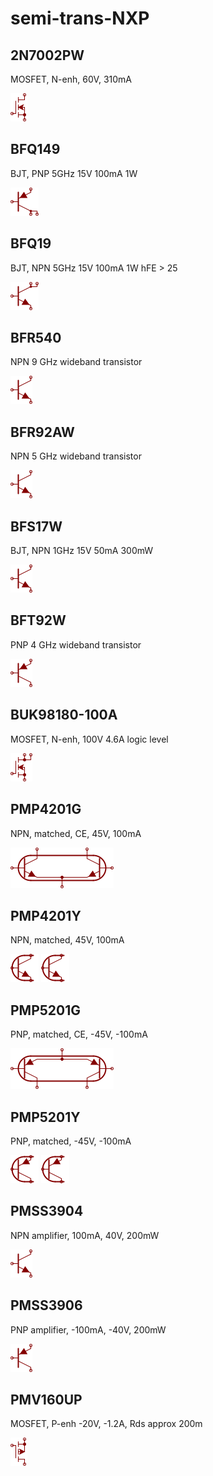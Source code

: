 # semi-trans-NXP

## 2N7002PW
MOSFET, N-enh, 60V, 310mA

![2N7002PW__1__1](/images/semi-trans-IntRect__IRF510__1__1.png?raw=true) 

## BFQ149
BJT, PNP 5GHz 15V 100mA 1W

![BFQ149__1__1](/images/_semi__PNP-2C__1__1.png?raw=true) 

## BFQ19
BJT, NPN 5GHz 15V 100mA 1W hFE > 25

![BFQ19__1__1](/images/_semi__NPN-2C__1__1.png?raw=true) 

## BFR540
NPN 9 GHz wideband transistor

![BFR540__1__1](/images/_semi__NPN__1__1.png?raw=true) 

## BFR92AW
NPN 5 GHz wideband transistor

![BFR92AW__1__1](/images/_semi__NPN__1__1.png?raw=true) 

## BFS17W
BJT, NPN 1GHz 15V 50mA 300mW

![BFS17W__1__1](/images/_semi__NPN__1__1.png?raw=true) 

## BFT92W
PNP 4 GHz wideband transistor

![BFT92W__1__1](/images/_semi__PNP__1__1.png?raw=true) 

## BUK98180-100A
MOSFET, N-enh, 100V 4.6A logic level

![BUK98180-100A__1__1](/images/_semi__NMOS-2D__1__1.png?raw=true) 

## PMP4201G
NPN, matched, CE, 45V, 100mA

![PMP4201G__1__1](/images/_semi__NPNLTP__1__1.png?raw=true) 

## PMP4201Y
NPN, matched, 45V, 100mA

![PMP4201Y__1__1](/images/semi-trans-NXP__PMP4201Y__1__1.png?raw=true) 
![PMP4201Y__2__1](/images/semi-trans-NXP__PMP4201Y__1__1.png?raw=true) 

## PMP5201G
PNP, matched, CE, -45V, -100mA

![PMP5201G__1__1](/images/_semi__PNPLTP__1__1.png?raw=true) 

## PMP5201Y
PNP, matched, -45V, -100mA

![PMP5201Y__1__1](/images/semi-trans-NXP__PMP5201Y__1__1.png?raw=true) 
![PMP5201Y__2__1](/images/semi-trans-NXP__PMP5201Y__1__1.png?raw=true) 

## PMSS3904
NPN amplifier, 100mA, 40V, 200mW

![PMSS3904__1__1](/images/_semi__NPN__1__1.png?raw=true) 

## PMSS3906
PNP amplifier, -100mA, -40V, 200mW

![PMSS3906__1__1](/images/_semi__PNP__1__1.png?raw=true) 

## PMV160UP
MOSFET, P-enh -20V, -1.2A, Rds approx 200m

![PMV160UP__1__1](/images/semi-trans-IntRect__IRF9540__1__1.png?raw=true) 

